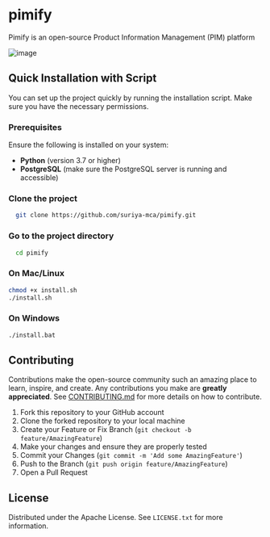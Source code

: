 # pimify
Pimify is an open-source Product Information Management (PIM) platform

![image](https://github.com/user-attachments/assets/8dc2a7b5-3c45-4bdf-a0fa-b9dd625ea2ad)

## Quick Installation with Script

You can set up the project quickly by running the installation script. Make sure you have the necessary permissions.

### Prerequisites

Ensure the following is installed on your system:

- **Python** (version 3.7 or higher)
- **PostgreSQL** (make sure the PostgreSQL server is running and accessible)

### Clone the project

```bash
  git clone https://github.com/suriya-mca/pimify.git
```

### Go to the project directory

```bash
  cd pimify
```

### On Mac/Linux

```bash
chmod +x install.sh
./install.sh
```

### On Windows

```bash
./install.bat
```

## Contributing

Contributions make the open-source community such an amazing place to learn, inspire, and create. Any contributions you make are **greatly appreciated**. See [CONTRIBUTING.md](./CONTRIBUTING.md) for more details on how to contribute.

1. Fork this repository to your GitHub account
2. Clone the forked repository to your local machine
3. Create your Feature or Fix Branch (`git checkout -b feature/AmazingFeature`)
4. Make your changes and ensure they are properly tested
5. Commit your Changes (`git commit -m 'Add some AmazingFeature'`)
6. Push to the Branch (`git push origin feature/AmazingFeature`)
7. Open a Pull Request

## License

Distributed under the Apache License. See `LICENSE.txt` for more information.
